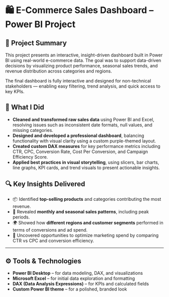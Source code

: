 # 🛍️ E-Commerce Sales Dashboard – Power BI Project

## 📌 Project Summary

This project presents an interactive, insight-driven dashboard built in Power BI using real-world e-commerce data. The goal was to support data-driven decisions by visualizing product performance, seasonal sales trends, and revenue distribution across categories and regions.

The final dashboard is fully interactive and designed for non-technical stakeholders — enabling easy filtering, trend analysis, and quick access to key KPIs.


## 💼 What I Did

- **Cleaned and transformed raw sales data** using Power BI and Excel, resolving issues such as inconsistent date formats, null values, and missing categories.
- **Designed and developed a professional dashboard**, balancing functionality with visual clarity using a custom purple-themed layout.
- **Created custom DAX measures** for key performance metrics including CTR, CPC, Conversion Rate, Cost Per Conversion, and Campaign Efficiency Score.
- **Applied best practices in visual storytelling**, using slicers, bar charts, line graphs, KPI cards, and trend visuals to present actionable insights.


## 🔍 Key Insights Delivered

- 📦 Identified **top-selling products** and categories contributing the most revenue.
- 📆 Revealed **monthly and seasonal sales patterns**, including peak periods.
- 🌍 Showed how **different regions and customer segments** performed in terms of conversions and ad spend.
- 🧠 Uncovered opportunities to optimize marketing spend by comparing CTR vs CPC and conversion efficiency.

---

## ⚙️ Tools & Technologies

- **Power BI Desktop** – for data modeling, DAX, and visualizations
- **Microsoft Excel** – for initial data exploration and formatting
- **DAX (Data Analysis Expressions)** – for KPIs and calculated fields
- **Custom Power BI theme** – for a polished, branded look  
